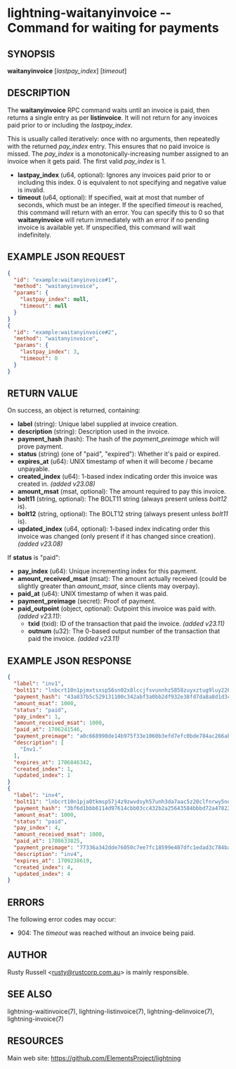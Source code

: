 lightning-waitanyinvoice -- Command for waiting for payments
============================================================

SYNOPSIS
--------

**waitanyinvoice** [*lastpay\_index*] [*timeout*] 

DESCRIPTION
-----------

The **waitanyinvoice** RPC command waits until an invoice is paid, then returns a single entry as per **listinvoice**. It will not return for any invoices paid prior to or including the *lastpay\_index*.

This is usually called iteratively: once with no arguments, then repeatedly with the returned *pay\_index* entry. This ensures that no paid invoice is missed. The *pay\_index* is a monotonically-increasing number assigned to an invoice when it gets paid. The first valid *pay\_index* is 1.

- **lastpay\_index** (u64, optional): Ignores any invoices paid prior to or including this index. 0 is equivalent to not specifying and negative value is invalid.
- **timeout** (u64, optional): If specified, wait at most that number of seconds, which must be an integer. If the specified *timeout* is reached, this command will return with an error. You can specify this to 0 so that **waitanyinvoice** will return immediately with an error if no pending invoice is available yet. If unspecified, this command will wait indefinitely.

EXAMPLE JSON REQUEST
--------------------

```json
{
  "id": "example:waitanyinvoice#1",
  "method": "waitanyinvoice",
  "params": {
    "lastpay_index": null,
    "timeout": null
  }
}
{
  "id": "example:waitanyinvoice#2",
  "method": "waitanyinvoice",
  "params": {
    "lastpay_index": 3,
    "timeout": 0
  }
}
```

RETURN VALUE
------------

On success, an object is returned, containing:

- **label** (string): Unique label supplied at invoice creation.
- **description** (string): Description used in the invoice.
- **payment\_hash** (hash): The hash of the *payment\_preimage* which will prove payment.
- **status** (string) (one of "paid", "expired"): Whether it's paid or expired.
- **expires\_at** (u64): UNIX timestamp of when it will become / became unpayable.
- **created\_index** (u64): 1-based index indicating order this invoice was created in. *(added v23.08)*
- **amount\_msat** (msat, optional): The amount required to pay this invoice.
- **bolt11** (string, optional): The BOLT11 string (always present unless *bolt12* is).
- **bolt12** (string, optional): The BOLT12 string (always present unless *bolt11* is).
- **updated\_index** (u64, optional): 1-based index indicating order this invoice was changed (only present if it has changed since creation). *(added v23.08)*

If **status** is "paid":
  - **pay\_index** (u64): Unique incrementing index for this payment.
  - **amount\_received\_msat** (msat): The amount actually received (could be slightly greater than *amount\_msat*, since clients may overpay).
  - **paid\_at** (u64): UNIX timestamp of when it was paid.
  - **payment\_preimage** (secret): Proof of payment.
  - **paid\_outpoint** (object, optional): Outpoint this invoice was paid with. *(added v23.11)*:
    - **txid** (txid): ID of the transaction that paid the invoice. *(added v23.11)*
    - **outnum** (u32): The 0-based output number of the transaction that paid the invoice. *(added v23.11)*

EXAMPLE JSON RESPONSE
---------------------

```json
{
  "label": "inv1",
  "bolt11": "lnbcrt10n1pjmxtsxsp56sn02x8lccjfsvunnhz5858zuyxztug9luy226w4qsmfm4r8pkcspp5gw5r0dw99yf3zqxrg24l8g9m9hun9cu06ldg4rga8s9t9kv8z45sdq8d9h8vvgxqyjw5qcqp99qxpqysgqv537uh2sx8ch640mf4t43t8qjtpg3z7gukgm07tlyq986m7nvsnxkapg37z4vsxtl4thfqzc64anqr83geygkc2xaftxgr97dltqfjqpe3mhja",
  "payment_hash": "43a837b5c529131100c342abf3a0bb2df932e38fd7da8a8d1d3c0ab2d9871569",
  "amount_msat": 1000,
  "status": "paid",
  "pay_index": 1,
  "amount_received_msat": 1000,
  "paid_at": 1706241546,
  "payment_preimage": "a0c668998de14b975f33e1060b3efd7efc0bde784ac266ab667a1b2fddab3cd1",
  "description": [
    "Inv1."
  ],
  "expires_at": 1706846342,
  "created_index": 1,
  "updated_index": 1
}
{
  "label": "inv4",
  "bolt11": "lnbcrt10n1pja0tkmsp57j4z9zwvdsyh57unh3da7aac5z20clfnrwy5nqm6wujaelduw23qpp580mdrwakz9xewc2vhvpucset9gjkgdvyhw7h9frcy2d6p2lwdw2qdq8d9h8vdqxqyjw5qcqp99qxpqysgqtgyzhtxs3p2dyk8wk9q028033303702d2hml4frmu38qe79mrkgzgxvyjmq2q4nhjgcuz3uhmlda3jnhf9w6mj8mj97pkgnda9l5kdcqsdgewf",
  "payment_hash": "3bf6d1bbb6114d97614cbb03cc432b2a25643584bbbd72a478229ba0abee6b94",
  "amount_msat": 1000,
  "status": "paid",
  "pay_index": 4,
  "amount_received_msat": 1000,
  "paid_at": 1708633825,
  "payment_preimage": "77336a342dde76050c7ee7fc18599e407dfc1edad3c784ba68e9603004365b94",
  "description": "inv4",
  "expires_at": 1709238619,
  "created_index": 4,
  "updated_index": 4
}
```

ERRORS
------

The following error codes may occur:

- 904: The *timeout* was reached without an invoice being paid.

AUTHOR
------

Rusty Russell <<rusty@rustcorp.com.au>> is mainly responsible.

SEE ALSO
--------

lightning-waitinvoice(7), lightning-listinvoice(7), lightning-delinvoice(7), lightning-invoice(7)

RESOURCES
---------

Main web site: <https://github.com/ElementsProject/lightning>
